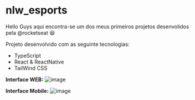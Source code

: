 # nlw_esports

Hello Guys aqui encontra-se um dos meus primeiros projetos desenvolidos pela @rocketseat 😆

Projeto desenvolvido com as seguinte tecnologias:

- TypeScript
- React & ReactNative
- TailWind CSS

**Interface WEB:**
![image](https://user-images.githubusercontent.com/48933112/200059094-c4423736-1acb-4997-bbf5-6898be14db09.png)

**Interface Mobile:**
![image](https://user-images.githubusercontent.com/48933112/200059217-4a291312-aac9-4785-8550-e0140e4b5599.png)
